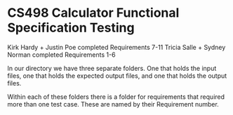 # CS498 Calculator Functional Specification Testing

Kirk Hardy + Justin Poe completed Requirements 7-11
Tricia Salle + Sydney Norman completed Requirements 1-6

In our directory we have three separate folders. One that holds the input files, one that holds
the expected output files, and one that holds the output files.

Within each of these folders there is a folder for requirements that required more than one
test case. These are named by their Requirement number.
